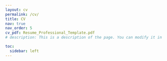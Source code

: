 ```yaml
---
layout: cv
permalink: /cv/
title: CV
nav: true
nav_order: 5
cv_pdf: Resume_Professional_Template.pdf
# description: This is a description of the page. You can modify it in '_pages/cv.md'. You can also change or remove the top pdf download button.

toc:
  sidebar: left
---
```

